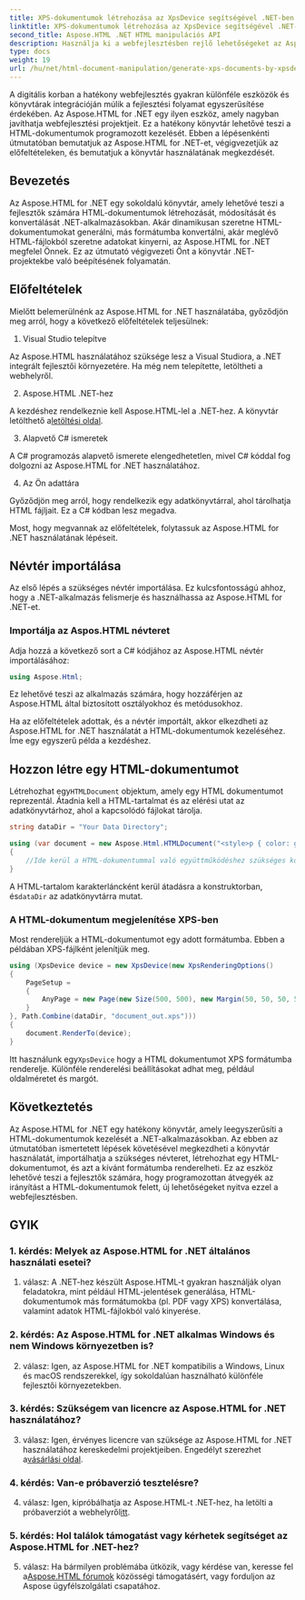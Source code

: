 ```yaml
---
title: XPS-dokumentumok létrehozása az XpsDevice segítségével .NET-ben az Aspose.HTML-lel
linktitle: XPS-dokumentumok létrehozása az XpsDevice segítségével .NET-ben
second_title: Aspose.HTML .NET HTML manipulációs API
description: Használja ki a webfejlesztésben rejlő lehetőségeket az Aspose.HTML for .NET segítségével. Könnyen hozhat létre, konvertálhat és kezelhet HTML dokumentumokat.
type: docs
weight: 19
url: /hu/net/html-document-manipulation/generate-xps-documents-by-xpsdevice/
---
```


A digitális korban a hatékony webfejlesztés gyakran különféle eszközök és könyvtárak integrációján múlik a fejlesztési folyamat egyszerűsítése érdekében. Az Aspose.HTML for .NET egy ilyen eszköz, amely nagyban javíthatja webfejlesztési projektjeit. Ez a hatékony könyvtár lehetővé teszi a HTML-dokumentumok programozott kezelését. Ebben a lépésenkénti útmutatóban bemutatjuk az Aspose.HTML for .NET-et, végigvezetjük az előfeltételeken, és bemutatjuk a könyvtár használatának megkezdését.

## Bevezetés

Az Aspose.HTML for .NET egy sokoldalú könyvtár, amely lehetővé teszi a fejlesztők számára HTML-dokumentumok létrehozását, módosítását és konvertálását .NET-alkalmazásokban. Akár dinamikusan szeretne HTML-dokumentumokat generálni, más formátumba konvertálni, akár meglévő HTML-fájlokból szeretne adatokat kinyerni, az Aspose.HTML for .NET megfelel Önnek. Ez az útmutató végigvezeti Önt a könyvtár .NET-projektekbe való beépítésének folyamatán.

## Előfeltételek

Mielőtt belemerülnénk az Aspose.HTML for .NET használatába, győződjön meg arról, hogy a következő előfeltételek teljesülnek:

1. Visual Studio telepítve

Az Aspose.HTML használatához szüksége lesz a Visual Studiora, a .NET integrált fejlesztői környezetére. Ha még nem telepítette, letöltheti a webhelyről.

2. Aspose.HTML .NET-hez

 A kezdéshez rendelkeznie kell Aspose.HTML-lel a .NET-hez. A könyvtár letölthető a[letöltési oldal](https://releases.aspose.com/html/net/).

3. Alapvető C# ismeretek

A C# programozás alapvető ismerete elengedhetetlen, mivel C# kóddal fog dolgozni az Aspose.HTML for .NET használatához.

4. Az Ön adattára

Győződjön meg arról, hogy rendelkezik egy adatkönyvtárral, ahol tárolhatja HTML fájljait. Ez a C# kódban lesz megadva.

Most, hogy megvannak az előfeltételek, folytassuk az Aspose.HTML for .NET használatának lépéseit.

## Névtér importálása

Az első lépés a szükséges névtér importálása. Ez kulcsfontosságú ahhoz, hogy a .NET-alkalmazás felismerje és használhassa az Aspose.HTML for .NET-et.

### Importálja az Aspos.HTML névteret

Adja hozzá a következő sort a C# kódjához az Aspose.HTML névtér importálásához:

```csharp
using Aspose.Html;
```

Ez lehetővé teszi az alkalmazás számára, hogy hozzáférjen az Aspose.HTML által biztosított osztályokhoz és metódusokhoz.

Ha az előfeltételek adottak, és a névtér importált, akkor elkezdheti az Aspose.HTML for .NET használatát a HTML-dokumentumok kezeléséhez. Íme egy egyszerű példa a kezdéshez.

## Hozzon létre egy HTML-dokumentumot

 Létrehozhat egy`HTMLDocument` objektum, amely egy HTML dokumentumot reprezentál. Átadnia kell a HTML-tartalmat és az elérési utat az adatkönyvtárhoz, ahol a kapcsolódó fájlokat tárolja.

```csharp
string dataDir = "Your Data Directory";

using (var document = new Aspose.Html.HTMLDocument("<style>p { color: green; }</style><p>my first paragraph</p>", dataDir))
{
    //Ide kerül a HTML-dokumentummal való együttműködéshez szükséges kód.
}
```

 A HTML-tartalom karakterláncként kerül átadásra a konstruktorban, és`dataDir` az adatkönyvtárra mutat.

### A HTML-dokumentum megjelenítése XPS-ben

Most rendereljük a HTML-dokumentumot egy adott formátumba. Ebben a példában XPS-fájlként jelenítjük meg.

```csharp
using (XpsDevice device = new XpsDevice(new XpsRenderingOptions()
{
    PageSetup =
    {
        AnyPage = new Page(new Size(500, 500), new Margin(50, 50, 50, 50))
    }
}, Path.Combine(dataDir, "document_out.xps")))
{
    document.RenderTo(device);
}
```

 Itt használunk egy`XpsDevice` hogy a HTML dokumentumot XPS formátumba renderelje. Különféle renderelési beállításokat adhat meg, például oldalméretet és margót.

## Következtetés

Az Aspose.HTML for .NET egy hatékony könyvtár, amely leegyszerűsíti a HTML-dokumentumok kezelését a .NET-alkalmazásokban. Az ebben az útmutatóban ismertetett lépések követésével megkezdheti a könyvtár használatát, importálhatja a szükséges névteret, létrehozhat egy HTML-dokumentumot, és azt a kívánt formátumba renderelheti. Ez az eszköz lehetővé teszi a fejlesztők számára, hogy programozottan átvegyék az irányítást a HTML-dokumentumok felett, új lehetőségeket nyitva ezzel a webfejlesztésben.

## GYIK

### 1. kérdés: Melyek az Aspose.HTML for .NET általános használati esetei?

1. válasz: A .NET-hez készült Aspose.HTML-t gyakran használják olyan feladatokra, mint például HTML-jelentések generálása, HTML-dokumentumok más formátumokba (pl. PDF vagy XPS) konvertálása, valamint adatok HTML-fájlokból való kinyerése.

### 2. kérdés: Az Aspose.HTML for .NET alkalmas Windows és nem Windows környezetben is?

2. válasz: Igen, az Aspose.HTML for .NET kompatibilis a Windows, Linux és macOS rendszerekkel, így sokoldalúan használható különféle fejlesztői környezetekben.

### 3. kérdés: Szükségem van licencre az Aspose.HTML for .NET használatához?

 3. válasz: Igen, érvényes licencre van szüksége az Aspose.HTML for .NET használatához kereskedelmi projektjeiben. Engedélyt szerezhet a[vásárlási oldal](https://purchase.aspose.com/buy).

### 4. kérdés: Van-e próbaverzió tesztelésre?

 4. válasz: Igen, kipróbálhatja az Aspose.HTML-t .NET-hez, ha letölti a próbaverziót a webhelyről[itt](https://releases.aspose.com/).

### 5. kérdés: Hol találok támogatást vagy kérhetek segítséget az Aspose.HTML for .NET-hez?

 5. válasz: Ha bármilyen problémába ütközik, vagy kérdése van, keresse fel a[Aspose.HTML fórumok](https://forum.aspose.com/) közösségi támogatásért, vagy forduljon az Aspose ügyfélszolgálati csapatához.